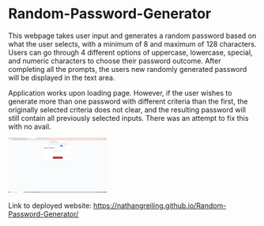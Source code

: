 # Random-Password-Generator
This webpage takes user input and generates a random password based on what the user selects, with a minimum of 8 and maximum of 128 characters.
Users can go through 4 different options of uppercase, lowercase, special, and numeric characters to choose their password outcome.
After completing all the prompts, the users new randomly generated password will be displayed in the text area.

Application works upon loading page. However, if the user wishes to generate more than one password with different criteria than the first, the originally selected criteria does not clear, and the resulting password will still contain all previously selected inputs. There was an attempt to fix this with no avail.

[<img alt="Screenshot of Application" width="200px" src="assets/images/Screenshot (15).png" />](https://nathangreiling.github.io/Random-Password-Generator/)

Link to deployed website: https://nathangreiling.github.io/Random-Password-Generator/
